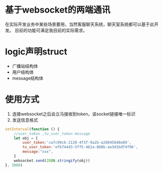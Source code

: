 # 基于websocket的两端通讯
在实际开发业务中某些场景要用，当然客服聊天系统，聊天室系统都可以基于此开发。
目前的功能可满足我目前的实际需求。
# logic声明struct
- 广播站结构体
- 用户结构体
- message结构体
# 使用方式
1. 连接websocket之后会立马接收到token，该socket链接唯一标识
2. 发送信息格式
```javascript
setInterval(function () {
    //user_token ,to_user_token message
    let obj = {
        user_token:'ca7c99cb-2120-4f3f-9a2b-a2d045848e89',
        to_user_token:'efb744d3-5ff5-462a-808b-ae3d1bdf4f96',
        message:"xxx",
    }
    websocket.send(JSON.stringify(obj))
}, 3000)
```
